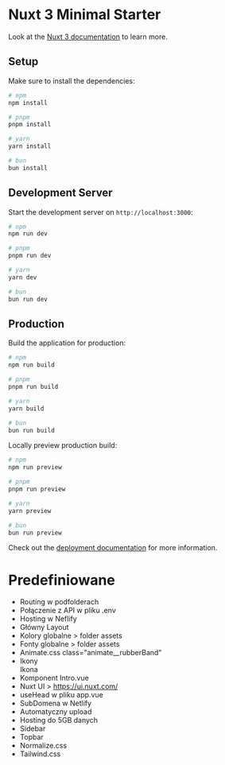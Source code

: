 # Nuxt 3 Minimal Starter

Look at the [Nuxt 3 documentation](https://nuxt.com/docs/getting-started/introduction) to learn more.

## Setup

Make sure to install the dependencies:

```bash
# npm
npm install

# pnpm
pnpm install

# yarn
yarn install

# bun
bun install
```

## Development Server

Start the development server on `http://localhost:3000`:

```bash
# npm
npm run dev

# pnpm
pnpm run dev

# yarn
yarn dev

# bun
bun run dev
```

## Production

Build the application for production:

```bash
# npm
npm run build

# pnpm
pnpm run build

# yarn
yarn build

# bun
bun run build
```

Locally preview production build:

```bash
# npm
npm run preview

# pnpm
pnpm run preview

# yarn
yarn preview

# bun
bun run preview
```

Check out the [deployment documentation](https://nuxt.com/docs/getting-started/deployment) for more information.

# Predefiniowane

- Routing w podfolderach
- Połączenie z API w pliku .env
- Hosting w Neflify
- Główny Layout
- Kolory globalne > folder assets
- Fonty globalne > folder assets
- Animate.css class="animate__rubberBand"
- Ikony <div><Icon name="bxl:facebook-circle" />Ikona</div>
- Komponent Intro.vue
- Nuxt UI > https://ui.nuxt.com/
- useHead w pliku app.vue
- SubDomena w Netlify
- Automatyczny upload
- Hosting do 5GB danych
- Sidebar
- Topbar
- Normalize.css
- Tailwind.css

